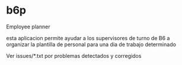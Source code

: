 b6p
===

Employee planner

esta aplicacion permite ayudar a los supervisores de turno de B6 a organizar la plantilla de personal para una dia de trabajo determinado

Ver issues/*.txt por problemas detectados y corregidos
